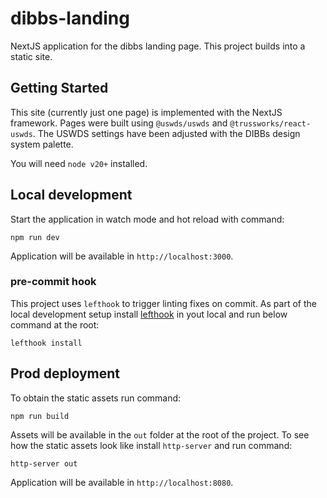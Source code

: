 # dibbs-landing
NextJS application for the dibbs landing page. This project builds into a static site.

## Getting Started
This site (currently just one page) is implemented with the NextJS framework. Pages were built using `@uswds/uswds` and `@trussworks/react-uswds`. The USWDS settings have been adjusted with the DIBBs design system palette.

You will need `node v20+` installed.

## Local development

Start the application in watch mode and hot reload with command:

`npm run dev`

Application will be available in `http://localhost:3000`.

### pre-commit hook

This project uses `lefthook` to trigger linting fixes on commit. As part of the local development setup install [lefthook](https://lefthook.dev/installation/index.html) in yout local and run below command at the root:

`lefthook install`

## Prod deployment

To obtain the static assets run command:

`npm run build`

Assets will be available in the `out` folder at the root of the project. To see how the static assets look like install `http-server` and run command:

`http-server out`

Application will be available in `http://localhost:8080`.